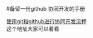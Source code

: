#备留一份github 协同开发的手册

[使用git和github进行协同开发流程](http://www.kuqin.com/shuoit/20141213/343854.html)  
这个地址大家可以看看